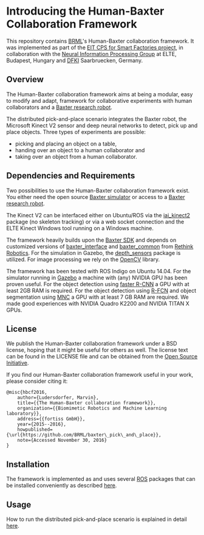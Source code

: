 # Introducing the Human-Baxter Collaboration Framework

This repository contains [BRML](https://brml.org/brml/)'s Human-Baxter collaboration framework. 
It was implemented as part of the [EIT CPS for Smart Factories project](http://dfki.de/smartfactories/), in collaboration with the [Neural Information Processing Group](http://nipg.inf.elte.hu/) at ELTE, Budapest, Hungary and [DFKI](http://dfki.de/web) Saarbruecken, Germany.


## Overview

The Human-Baxter collaboration framework aims at being a modular, easy to modify and adapt, framework for collaborative experiments with human collaborators and a [Baxter research robot](http://www.rethinkrobotics.com/research-education/).

The distributed pick-and-place scenario integrates the Baxter robot, the Microsoft Kinect V2 sensor and deep neural networks to detect, pick up and place objects.
Three types of experiments are possible:
- picking and placing an object on a table,
- handing over an object to a human collaborator and
- taking over an object from a human collaborator.


## Dependencies and Requirements

Two possibilities to use the Human-Baxter collaboration framework exist.
You either need the open source [Baxter simulator](http://sdk.rethinkrobotics.com/wiki/Baxter_Simulator) or access to a [Baxter research robot](http://www.rethinkrobotics.com/research-education/).

The Kinect V2 can be interfaced either on Ubuntu/ROS via the [iai_kinect2](https://github.com/code-iai/iai_kinect2) package (no skeleton tracking) or via a web socket connection and the ELTE Kinect Windows tool running on a Windows machine.

The framework heavily builds upon the [Baxter SDK](https://github.com/RethinkRobotics) and depends on customized versions of [baxter_interface](https://github.com/BRML/baxter_interface.git) and [baxter_common](https://github.com/BRML/baxter_common.git) from [Rethink Robotics](http://www.rethinkrobotics.com/). 
For the simulation in Gazebo, the [depth_sensors](https://github.com/BRML/depth_sensors.git) package is utilized.
For image processing we rely on the [OpenCV](http://opencv.org/) library.


The framework has been tested with ROS Indigo on Ubuntu 14.04.
For the simulator running in [Gazebo](http://gazebosim.org/) a machine with (any) NVIDIA GPU has been proven useful.
For the object detection using [faster R-CNN](https://github.com/rbgirshick/py-faster-rcnn) a GPU with at least 2GB RAM is required.
For the object detection using [R-FCN](https://github.com/Orpine/py-R-FCN) and object segmentation using [MNC](https://github.com/daijifeng001/MNC) a GPU with at least 7 GB RAM are required.
We made good experiences with NVIDIA Quadro K2200 and NVIDIA TITAN X GPUs.


## License

We publish the Human-Baxter collaboration framework under a BSD license, hoping that it might be useful for others as well.
The license text can be found in the LICENSE file and can be obtained from the [Open Source Initiative](https://opensource.org/licenses/BSD-2-Clause).

If you find our Human-Baxter collaboration framework useful in your work, please consider citing it:
```
@misc{hbcf2016,
    author={Ludersdorfer, Marvin},
    title={{The Human-Baxter collaboration framework}},
    organization={{Biomimetic Robotics and Machine Learning laboratory}},
    address={{fortiss GmbH}},
    year={2015--2016},
    howpublished={\url{https://github.com/BRML/baxter\_pick\_and\_place}},
    note={Accessed November 30, 2016}
}
```

## Installation

The framework is implemented as and uses several [ROS](http://www.ros.org/) packages that can be installed conveniently as described [here](install.md).


## Usage

How to run the distributed pick-and-place scenario is explained in detail [here](scripts/README.md).

